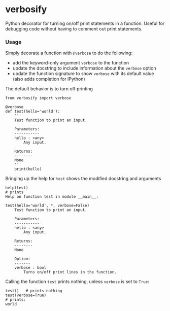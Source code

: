 # verbosify
Python decorator for turning on/off print statements in a function.  Useful for debugging code without having to comment out print statements.

### Usage
Simply decorate a function with `@verbose` to do the following:
  + add the keyword-only argument `verbose` to the function
  + update the docstring to include information about the `verbose` option
  + update the function signature to show `verbose` with its default value (also adds completion for IPython)

The default behavior is to turn off printing
```
from verbosify import verbose

@verbose
def test(hello='world'):
    '''
    Test function to print an input.

    Parameters:
    -----------
    hello : <any>
        Any input.

    Returns:
    --------
    None
    '''
    print(hello)
```

Bringing up the help for `test` shows the modified docstring and arguments
```
help(test)
# prints
Help on function test in module __main__:

test(hello='world', *, verbose=False)
    Test function to print an input.

    Parameters:
    -----------
    hello : <any>
        Any input.

    Returns:
    --------
    None

    Option:
    -------
    verbose : bool
        Turns on/off print lines in the function.
```

Calling the function `test` prints nothing, unless `verbose` is set to `True`:
```
test()   # prints nothing
test(verbose=True)
# prints:
world
